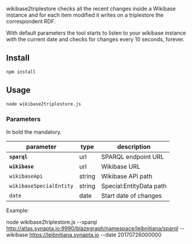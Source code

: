 wikibase2triplestore checks all the recent changes inside a Wikibase instance
and for each item modified it writes on a triplestore the correspondent RDF.

With default parameters the tool starts to listen to your wikibase instance with
the current date and checks for changes every 10 seconds, forever.

## Install
```
npm install
```

## Usage
```
node wikibase2triplestore.js
```

### Parameters
In bold the mandatory.

| parameter               | type    | description             |
| ----------------------- | ------- | ----------------------- |
| **`sparql`**            | url     | SPARQL endpoint URL     |
| **`wikibase`**          | url     | Wikibase URL            |
| `wikibaseApi`           | string  | Wikibase API path       |
| `wikibaseSpecialEntity` | string  | Special:EntityData path |
| `date`                  | date    | Start date of changes   |

Example:

node wikibase2triplestore.js --sparql http://atlas.synapta.io:9990/blazegraph/namespace/leibnitiana/sparql --wikibase https://leibnitiana.synapta.io --date 20170726000000
